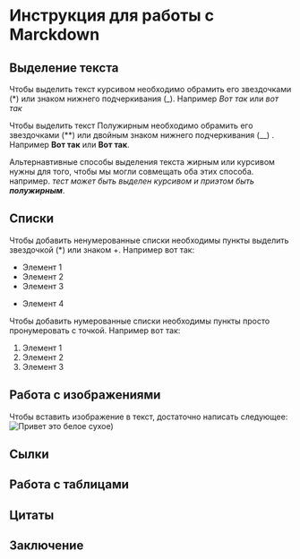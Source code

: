  # Инструкция для работы с Marckdown

 ## Выделение текста

 Чтобы выделить текст курсивом необходимо обрамить его звездочками (*) или знаком нижнего подчеркивания (_). Например *Вот так* или _вот так_

 Чтобы выделить текст Полужирным необходимо обрамить его звездочками (**) или двойным знаком нижнего подчеркивания (__) . Например **Вот так** или __Вот так__.

 Альтернавтивные способы выделения текста жирным или курсивом нужны для того, чтобы  мы могли совмещать оба этих способа. например. _тест может быть выделен курсивом и приэтом быть **полужирным**_.


 ## Списки

Чтобы добавить ненумерованные списки необходимы пункты выделить звездочкой (*) или знаком +.
Например вот так:
* Элемент 1
* Элемент 2 
* Элемент 3
+ Элемент 4

Чтобы добавить нумерованные списки необходимы пункты просто пронумеровать с точкой.
Например вот так:
1. Элемент 1
2. Элемент 2 
3. Элемент 3


 ## Работа с изображениями

 Чтобы вставить изображение в текст, достаточно написать следующее:
 ![Привет это белое сухое)](dry_white.jpg)

 ## Сылки

 ## Работа с таблицами

 ## Цитаты

 ## Заключение
